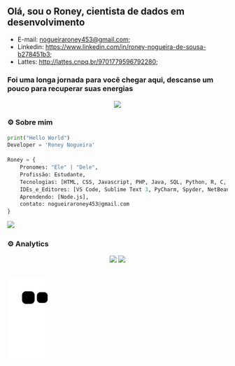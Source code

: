 ## Olá, sou o Roney, cientista de dados em desenvolvimento
  -   E-mail: nogueiraroney453@gmail.com;
  -   Linkedin: https://www.linkedin.com/in/roney-nogueira-de-sousa-b278451b3;
  -   Lattes: http://lattes.cnpq.br/9701779596792280;

### Foi uma longa jornada para você chegar aqui, descanse um pouco para recuperar suas energias
<div align="center">
<img align='center'  src="https://media.giphy.com/media/l0HlTy9x8FZo0XO1i/giphy.gif" width="800">
</div>

### ⚙ Sobre mim

```Python
print("Hello World")
Developer = 'Roney Nogueira'

Roney = {
    Pronomes: "Ele" | "Dele",
    Profissão: Estudante,
    Tecnologias: [HTML, CSS, Javascript, PHP, Java, SQL, Python, R, C, SQL, Git, MATLAB]
    IDEs_e_Editores: [VS Code, Sublime Text 3, PyCharm, Spyder, NetBeans, Code::Blocks, Eclipse],
    Aprendendo: [Node.js],
    contato: nogueiraroney453@gmail.com
}

```
<div> 
  <a href="https://www.linkedin.com/in/roney-nogueira-de-sousa-b278451b3" target="_blank"><img src="https://img.shields.io/badge/-LinkedIn-%230077B5?style=for-the-badge&logo=linkedin&logoColor=white" target="_blank"></a>  
</div>

### ⚙ Analytics

<div align="center">
    <img height="180em" src="https://github-readme-stats.vercel.app/api?username=RNy7846&show_icons=true&theme=gotham&include_all_commits=true&count_private=true"/>
    <img height="180em" src="https://github-readme-stats.vercel.app/api/top-langs/?username=RNy7846&layout=compact&langs_count=7&theme=gotham"/>
</div>
  
##

![Snake animation](https://github.com/RNy7846/RNy7846/blob/output/github-contribution-grid-snake.svg)
